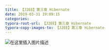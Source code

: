 ```yaml
---
title: 【J2EE】第三章 Hibernate
date: 2019-03-31 19:09:15
categories:
typora-root-url: 【J2EE】第三章 Hibernate
typora-copy-images-to: 【J2EE】第三章 Hibernate
---
```


![在这里插入图片描述](https://img-blog.csdnimg.cn/20190331190859274.png?x-oss-process=image/watermark,type_ZmFuZ3poZW5naGVpdGk,shadow_10,text_aHR0cHM6Ly9ibG9nLmNzZG4ubmV0L2t4YmsxMDA=,size_16,color_FFFFFF,t_70)
